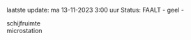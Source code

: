 laatste update: 
ma 13-11-2023  3:00   uur 
Status: FAALT - geel - 
<div class="service Y">schijfruimte</div><div class="service Y">microstation</div>